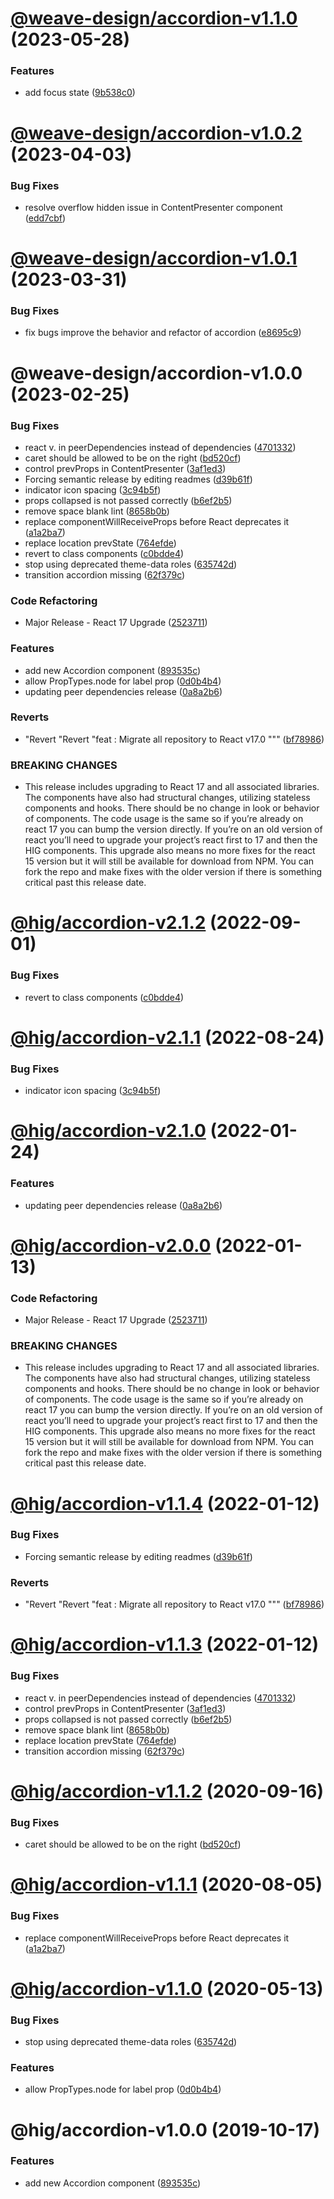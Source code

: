 # [@weave-design/accordion-v1.1.0](https://github.com/Autodesk/hig/compare/@weave-design/accordion@1.0.2...@weave-design/accordion@1.1.0) (2023-05-28)


### Features

* add focus state ([9b538c0](https://github.com/Autodesk/hig/commit/9b538c0))

# [@weave-design/accordion-v1.0.2](https://github.com/Autodesk/hig/compare/@weave-design/accordion@1.0.1...@weave-design/accordion@1.0.2) (2023-04-03)


### Bug Fixes

* resolve overflow hidden issue in ContentPresenter component ([edd7cbf](https://github.com/Autodesk/hig/commit/edd7cbf))

# [@weave-design/accordion-v1.0.1](https://github.com/Autodesk/hig/compare/@weave-design/accordion@1.0.0...@weave-design/accordion@1.0.1) (2023-03-31)


### Bug Fixes

* fix bugs improve the behavior and refactor of accordion ([e8695c9](https://github.com/Autodesk/hig/commit/e8695c9))

# @weave-design/accordion-v1.0.0 (2023-02-25)


### Bug Fixes

*  react v. in peerDependencies instead of dependencies ([4701332](https://github.com/Autodesk/hig/commit/4701332))
* caret should be allowed to be on the right ([bd520cf](https://github.com/Autodesk/hig/commit/bd520cf))
* control prevProps in ContentPresenter ([3af1ed3](https://github.com/Autodesk/hig/commit/3af1ed3))
* Forcing semantic release by editing readmes ([d39b61f](https://github.com/Autodesk/hig/commit/d39b61f))
* indicator icon spacing ([3c94b5f](https://github.com/Autodesk/hig/commit/3c94b5f))
* props collapsed is not passed correctly ([b6ef2b5](https://github.com/Autodesk/hig/commit/b6ef2b5))
* remove space blank lint ([8658b0b](https://github.com/Autodesk/hig/commit/8658b0b))
* replace componentWillReceiveProps before React deprecates it ([a1a2ba7](https://github.com/Autodesk/hig/commit/a1a2ba7))
* replace location prevState ([764efde](https://github.com/Autodesk/hig/commit/764efde))
* revert to class components ([c0bdde4](https://github.com/Autodesk/hig/commit/c0bdde4))
* stop using deprecated theme-data roles ([635742d](https://github.com/Autodesk/hig/commit/635742d))
* transition accordion missing ([62f379c](https://github.com/Autodesk/hig/commit/62f379c))


### Code Refactoring

* Major Release - React 17 Upgrade ([2523711](https://github.com/Autodesk/hig/commit/2523711))


### Features

* add new Accordion component ([893535c](https://github.com/Autodesk/hig/commit/893535c))
* allow PropTypes.node for label prop ([0d0b4b4](https://github.com/Autodesk/hig/commit/0d0b4b4))
* updating peer dependencies release ([0a8a2b6](https://github.com/Autodesk/hig/commit/0a8a2b6))


### Reverts

* "Revert "Revert "feat : Migrate all repository to React v17.0 """ ([bf78986](https://github.com/Autodesk/hig/commit/bf78986))


### BREAKING CHANGES

* This release includes upgrading to React 17 and all associated libraries. The components have also had structural changes, utilizing stateless components and hooks. There should be no change in look or behavior of components. The code usage is the same so if you’re already on react 17 you can bump the version directly. If you’re on an old version of react you’ll need to upgrade your project’s react first to 17 and then the HIG components. This upgrade also means no more fixes for the react 15 version but it will still be available for download from NPM. You can fork the repo and make fixes with the older version if there is something critical past this release date.

# [@hig/accordion-v2.1.2](https://github.com/Autodesk/hig/compare/@hig/accordion@2.1.1...@hig/accordion@2.1.2) (2022-09-01)


### Bug Fixes

* revert to class components ([c0bdde4](https://github.com/Autodesk/hig/commit/c0bdde4))

# [@hig/accordion-v2.1.1](https://github.com/Autodesk/hig/compare/@hig/accordion@2.1.0...@hig/accordion@2.1.1) (2022-08-24)


### Bug Fixes

* indicator icon spacing ([3c94b5f](https://github.com/Autodesk/hig/commit/3c94b5f))

# [@hig/accordion-v2.1.0](https://github.com/Autodesk/hig/compare/@hig/accordion@2.0.0...@hig/accordion@2.1.0) (2022-01-24)


### Features

* updating peer dependencies release ([0a8a2b6](https://github.com/Autodesk/hig/commit/0a8a2b6))

# [@hig/accordion-v2.0.0](https://github.com/Autodesk/hig/compare/@hig/accordion@1.1.4...@hig/accordion@2.0.0) (2022-01-13)


### Code Refactoring

* Major Release - React 17 Upgrade ([2523711](https://github.com/Autodesk/hig/commit/2523711))


### BREAKING CHANGES

* This release includes upgrading to React 17 and all associated libraries. The components have also had structural changes, utilizing stateless components and hooks. There should be no change in look or behavior of components. The code usage is the same so if you’re already on react 17 you can bump the version directly. If you’re on an old version of react you’ll need to upgrade your project’s react first to 17 and then the HIG components. This upgrade also means no more fixes for the react 15 version but it will still be available for download from NPM. You can fork the repo and make fixes with the older version if there is something critical past this release date.

# [@hig/accordion-v1.1.4](https://github.com/Autodesk/hig/compare/@hig/accordion@1.1.3...@hig/accordion@1.1.4) (2022-01-12)


### Bug Fixes

* Forcing semantic release by editing readmes ([d39b61f](https://github.com/Autodesk/hig/commit/d39b61f))


### Reverts

* "Revert "Revert "feat : Migrate all repository to React v17.0 """ ([bf78986](https://github.com/Autodesk/hig/commit/bf78986))

# [@hig/accordion-v1.1.3](https://github.com/Autodesk/hig/compare/@hig/accordion@1.1.2...@hig/accordion@1.1.3) (2022-01-12)


### Bug Fixes

*  react v. in peerDependencies instead of dependencies ([4701332](https://github.com/Autodesk/hig/commit/4701332))
* control prevProps in ContentPresenter ([3af1ed3](https://github.com/Autodesk/hig/commit/3af1ed3))
* props collapsed is not passed correctly ([b6ef2b5](https://github.com/Autodesk/hig/commit/b6ef2b5))
* remove space blank lint ([8658b0b](https://github.com/Autodesk/hig/commit/8658b0b))
* replace location prevState ([764efde](https://github.com/Autodesk/hig/commit/764efde))
* transition accordion missing ([62f379c](https://github.com/Autodesk/hig/commit/62f379c))

# [@hig/accordion-v1.1.2](https://github.com/Autodesk/hig/compare/@hig/accordion@1.1.1...@hig/accordion@1.1.2) (2020-09-16)


### Bug Fixes

* caret should be allowed to be on the right ([bd520cf](https://github.com/Autodesk/hig/commit/bd520cf))

# [@hig/accordion-v1.1.1](https://github.com/Autodesk/hig/compare/@hig/accordion@1.1.0...@hig/accordion@1.1.1) (2020-08-05)


### Bug Fixes

* replace componentWillReceiveProps before React deprecates it ([a1a2ba7](https://github.com/Autodesk/hig/commit/a1a2ba7))

# [@hig/accordion-v1.1.0](https://github.com/Autodesk/hig/compare/@hig/accordion@1.0.0...@hig/accordion@1.1.0) (2020-05-13)


### Bug Fixes

* stop using deprecated theme-data roles ([635742d](https://github.com/Autodesk/hig/commit/635742d))


### Features

* allow PropTypes.node for label prop ([0d0b4b4](https://github.com/Autodesk/hig/commit/0d0b4b4))

# @hig/accordion-v1.0.0 (2019-10-17)


### Features

* add new Accordion component ([893535c](https://github.com/Autodesk/hig/commit/893535c))
